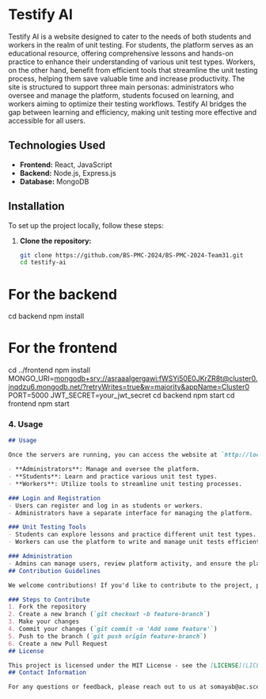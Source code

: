 # Testify AI

Testify AI is a website designed to cater to the needs of both students and workers in the realm of unit testing. For students, the platform serves as an educational resource, offering comprehensive lessons and hands-on practice to enhance their understanding of various unit test types. Workers, on the other hand, benefit from efficient tools that streamline the unit testing process, helping them save valuable time and increase productivity. The site is structured to support three main personas: administrators who oversee and manage the platform, students focused on learning, and workers aiming to optimize their testing workflows. Testify AI bridges the gap between learning and efficiency, making unit testing more effective and accessible for all users.
## Technologies Used

- **Frontend:** React, JavaScript
- **Backend:** Node.js, Express.js
- **Database:** MongoDB
## Installation

To set up the project locally, follow these steps:

1. **Clone the repository:**
   ```bash
   git clone https://github.com/BS-PMC-2024/BS-PMC-2024-Team31.git
   cd testify-ai
# For the backend
cd backend
npm install

# For the frontend
cd ../frontend
npm install
MONGO_URI=[mongodb+srv://asraaalgergawi:fWSYi50E0JKrZR8t@cluster0.jnqdzu6.mongodb.net/?retryWrites=true&w=majority&appName=Cluster0](https://eu-central-1.aws.data.mongodb-api.com/app/data-caelncb/endpoint/data/v1)
PORT=5000
JWT_SECRET=your_jwt_secret
cd backend
npm start
cd frontend
npm start

### 4. Usage
```markdown
## Usage

Once the servers are running, you can access the website at `http://localhost:3000`. The website supports three main types of users:

- **Administrators**: Manage and oversee the platform.
- **Students**: Learn and practice various unit test types.
- **Workers**: Utilize tools to streamline unit testing processes.

### Login and Registration
- Users can register and log in as students or workers.
- Administrators have a separate interface for managing the platform.

### Unit Testing Tools
- Students can explore lessons and practice different unit test types.
- Workers can use the platform to write and manage unit tests efficiently.

### Administration
- Admins can manage users, review platform activity, and ensure the platform runs smoothly.
## Contribution Guidelines

We welcome contributions! If you'd like to contribute to the project, please fork the repository and use a feature branch. Pull requests are warmly welcome.

### Steps to Contribute
1. Fork the repository
2. Create a new branch (`git checkout -b feature-branch`)
3. Make your changes
4. Commit your changes (`git commit -m 'Add some feature'`)
5. Push to the branch (`git push origin feature-branch`)
6. Create a new Pull Request
## License

This project is licensed under the MIT License - see the [LICENSE](LICENSE) file for details.
## Contact Information

For any questions or feedback, please reach out to us at somayab@ac.sce.ac.il.

